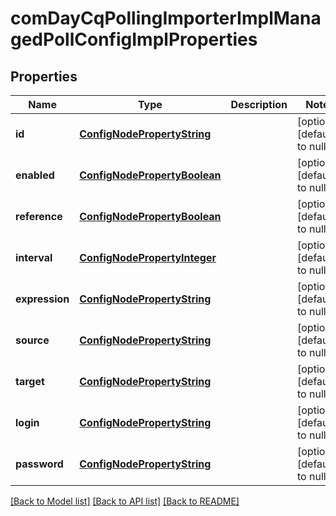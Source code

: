 # comDayCqPollingImporterImplManagedPollConfigImplProperties

## Properties
Name | Type | Description | Notes
------------ | ------------- | ------------- | -------------
**id** | [**ConfigNodePropertyString**](ConfigNodePropertyString.md) |  | [optional] [default to null]
**enabled** | [**ConfigNodePropertyBoolean**](ConfigNodePropertyBoolean.md) |  | [optional] [default to null]
**reference** | [**ConfigNodePropertyBoolean**](ConfigNodePropertyBoolean.md) |  | [optional] [default to null]
**interval** | [**ConfigNodePropertyInteger**](ConfigNodePropertyInteger.md) |  | [optional] [default to null]
**expression** | [**ConfigNodePropertyString**](ConfigNodePropertyString.md) |  | [optional] [default to null]
**source** | [**ConfigNodePropertyString**](ConfigNodePropertyString.md) |  | [optional] [default to null]
**target** | [**ConfigNodePropertyString**](ConfigNodePropertyString.md) |  | [optional] [default to null]
**login** | [**ConfigNodePropertyString**](ConfigNodePropertyString.md) |  | [optional] [default to null]
**password** | [**ConfigNodePropertyString**](ConfigNodePropertyString.md) |  | [optional] [default to null]

[[Back to Model list]](../README.md#documentation-for-models) [[Back to API list]](../README.md#documentation-for-api-endpoints) [[Back to README]](../README.md)


